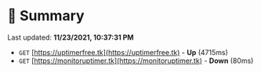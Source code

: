 # 📖 Summary
Last updated: **11/23/2021, 10:37:31 PM**

- `GET` [https://uptimerfree.tk](https://uptimerfree.tk) - **Up** (4715ms)
- `GET` [https://monitoruptimer.tk](https://monitoruptimer.tk) - **Down** (80ms)
